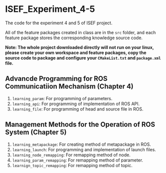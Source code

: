 # ISEF_Experiment_4-5
The code for the experiment 4 and 5 of ISEF project.

All of the feature packages created in class are in the `src` folder, and each feature package stores the corresponding knowledge source code.

**Note: The whole project downloaded directly will not run on your linux, please create your own workspace and feature packages, copy the source code to package and configure your `CMakeList.txt` and `package.xml` file.**

## Advancde Programming for ROS Communicatiion Mechanism (Chapter 4)
1. `learning_param`: For programming of parameters.
2. `learning_api`: For programming of implementation of ROS API.
3. `learning_file`: For programming of head and source file in ROS.

## Management Methods for the Operation of ROS System (Chapter 5)
1. `learning_metapackage`: For creating method of metapackage in ROS.
2. `learning_launch`: For programming and implementation of launch files.
3. `learning_node_remapping`: For remapping method of node.
4. `learning_param_remapping`: For remapping method of parameter.
5. `learnign_topic_remapping`: For remapping method of topic.
